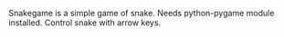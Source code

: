 Snakegame is a simple game of snake.
Needs python-pygame module installed. 
Control snake with arrow keys.

